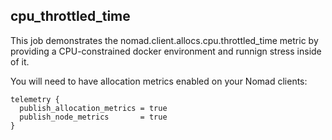 ## cpu_throttled_time

This job demonstrates the nomad.client.allocs.cpu.throttled_time metric by providing a CPU-constrained docker environment and runnign stress inside of it.

You will need to have allocation metrics enabled on your Nomad clients:

```
telemetry {
  publish_allocation_metrics = true
  publish_node_metrics       = true
}
```


